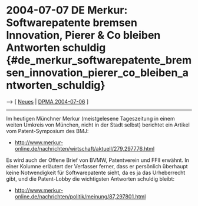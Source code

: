 # 2004-07-07 DE Merkur: Softwarepatente bremsen Innovation, Pierer & Co bleiben Antworten schuldig {#de_merkur_softwarepatente_bremsen_innovation_pierer_co_bleiben_antworten_schuldig}

\--\> \[ [ Neues](SwpatcninoDe "wikilink") \| [ DPMA
2004-07-06](Dpma040706De "wikilink") \]

------------------------------------------------------------------------

Im heutigen Münchner Merkur (meistgelesene Tageszeitung in einem weiten
Umkreis von München, nicht in der Stadt selbst) berichtet ein Artikel
vom Patent-Symposium des BMJ:

-   <http://www.merkur-online.de/nachrichten/wirtschaft/aktuell/279,297776.html>

Es wird auch der Offene Brief von BVMW, Patentverein und FFII erwähnt.
In einer Kolumne erläutert der Verfasser ferner, dass er persönlich
überhaupt keine Notwendigkeit für Softwarepatente sieht, da es ja das
Urheberrecht gibt, und die Patent-Lobby die wichtigsten Antworten
schuldig bleibt:

-   <http://www.merkur-online.de/nachrichten/politik/meinung/87,297801.html>
